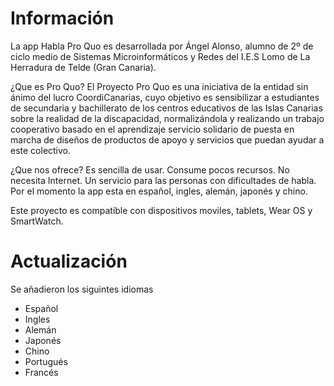 # Información

La app Habla Pro Quo es desarrollada por Ángel Alonso, alumno de 2º de ciclo medio de Sistemas Microinformáticos y Redes del I.E.S Lomo de La Herradura de Telde (Gran Canaria).

¿Que es Pro Quo?
El Proyecto Pro Quo es una iniciativa de la entidad sin ánimo del lucro CoordiCanarias, cuyo objetivo es sensibilizar a estudiantes de secundaria y bachillerato de los centros educativos de las Islas Canarias sobre la realidad de la discapacidad, normalizándola y realizando un trabajo cooperativo basado en el aprendizaje servicio solidario de puesta en marcha de diseños de productos de apoyo y servicios que puedan ayudar a este colectivo.

¿Que nos ofrece?
Es sencilla de usar.
Consume pocos recursos.
No necesita Internet.
Un servicio para las personas con dificultades de habla.
Por el momento la app esta en español, ingles, alemán, japonés y chino.

Este proyecto es compatible con dispositivos moviles, tablets, Wear OS y SmartWatch.

# Actualización
Se añadieron los siguintes idiomas

- Español
- Ingles
- Alemán
- Japonés
- Chino
- Portugués
- Francés